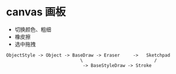 # canvas 画板

- 切换颜色、粗细
- 橡皮擦
- 选中拖拽

```
ObjectStyle -> Object -> BaseDraw -> Eraser     ->   Sketchpad
                            \                           /
                             -> BaseStyleDraw -> Stroke
```
